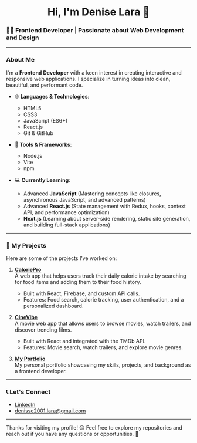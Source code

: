 <h1 align="center">Hi, I'm Denise Lara 👋</h1>

### 👩‍💻 Frontend Developer | Passionate about Web Development and Design

---

### About Me
I'm a **Frontend Developer** with a keen interest in creating interactive and responsive web applications. I specialize in turning ideas into clean, beautiful, and performant code.

- 🌐 **Languages & Technologies**:
    - HTML5
    - CSS3
    - JavaScript (ES6+)
    - React.js
    - Git & GitHub

- 🚀 **Tools & Frameworks**:
    - Node.js
    - Vite
    - npm

- 💻 **Currently Learning**:
    - Advanced **JavaScript** (Mastering concepts like closures, asynchronous JavaScript, and advanced patterns)
    - Advanced **React.js** (State management with Redux, hooks, context API, and performance optimization)
    - **Next.js** (Learning about server-side rendering, static site generation, and building full-stack applications)

---

### 🚀 My Projects
Here are some of the projects I’ve worked on:

1. **[CaloriePro](#)**  
   A web app that helps users track their daily calorie intake by searching for food items and adding them to their food history.  
   - Built with React, Firebase, and custom API calls.
   - Features: Food search, calorie tracking, user authentication, and a personalized dashboard.

2. **[CineVibe](#)**  
   A movie web app that allows users to browse movies, watch trailers, and discover trending films.  
   - Built with React and integrated with the TMDb API.
   - Features: Movie search, watch trailers, and explore movie genres.

3. **[My Portfolio](#)**  
   My personal portfolio showcasing my skills, projects, and background as a frontend developer.

---

### 📞 Let's Connect
- [LinkedIn](https://www.linkedin.com/in/denise-lara-925458320)
- denisse2001.lara@gmail.com

---

Thanks for visiting my profile! 😊 Feel free to explore my repositories and reach out if you have any questions or opportunities. 💬


<!--
**DeniseLara/DeniseLara** is a ✨ _special_ ✨ repository because its `README.md` (this file) appears on your GitHub profile.

Here are some ideas to get you started:

- 🔭 I’m currently working on ...
- 🌱 I’m currently learning ...
- 👯 I’m looking to collaborate on ...
- 🤔 I’m looking for help with ...
- 💬 Ask me about ...
- 📫 How to reach me: ...
- 😄 Pronouns: ...
- ⚡ Fun fact: ...
-->
